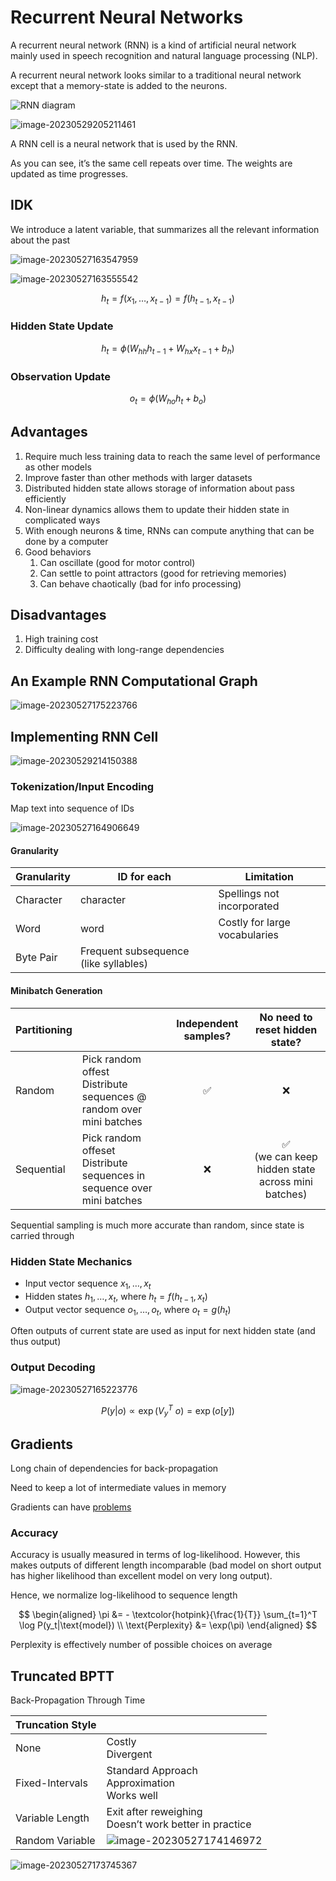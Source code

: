 # Recurrent Neural Networks

A recurrent neural network (RNN) is a kind of artificial neural network mainly used in speech recognition and natural language processing (NLP).  

A recurrent neural network looks similar to a traditional neural network except that a memory-state is added to the neurons.

![RNN diagram](./assets/rnn.png)

![image-20230529205211461](./../assets/image-20230529205211461.png)

A RNN cell is a neural network that is used by the RNN.

As you can see, it’s the same cell repeats over time. The weights are updated as time progresses.

## IDK

We introduce a latent variable, that summarizes all the relevant information about the past

![image-20230527163547959](./../assets/image-20230527163547959.png)

![image-20230527163555542](./../assets/image-20230527163555542.png)

$$
h_t = f(x_1, \dots, x_{t−1}) = f(h_{t−1},x_{t−1})
$$

### Hidden State Update

$$
h_t = \phi \Big(W_{hh} h_{t−1} + W_{hx} x_{t−1} + b_h \Big)
$$

### Observation Update

$$
o_t = \phi(W_{ho} h_t + b_o)
$$

## Advantages

1. Require much less training data to reach the same level of performance as other models
2. Improve faster than other methods with larger datasets
3. Distributed hidden state allows storage of information about pass efficiently
4. Non-linear dynamics allows them to update their hidden state in complicated ways
5. With enough neurons & time, RNNs can compute anything that can be done by a computer
6. Good behaviors
   1. Can oscillate (good for motor control)
   2. Can settle to point attractors (good for retrieving memories)
   3. Can behave chaotically (bad for info processing)


## Disadvantages

1. High training cost
2. Difficulty dealing with long-range dependencies

## An Example RNN Computational Graph

![image-20230527175223766](./../assets/image-20230527175223766.png)

## Implementing RNN Cell

![image-20230529214150388](./../assets/image-20230529214150388.png)

### Tokenization/Input Encoding

Map text into sequence of IDs

![image-20230527164906649](./../assets/image-20230527164906649.png)

#### Granularity

| Granularity | ID for each                           | Limitation                    |
| ----------- | ------------------------------------- | ----------------------------- |
| Character   | character                             | Spellings not incorporated    |
| Word        | word                                  | Costly for large vocabularies |
| Byte Pair   | Frequent subsequence (like syllables) |                               |

#### Minibatch Generation

| Partitioning |                                                              | Independent samples? |            No need to reset hidden state?             |
| ------------ | ------------------------------------------------------------ | :------------------: | :---------------------------------------------------: |
| Random       | Pick random offest<br />Distribute sequences @ random over mini batches |          ✅           |                           ❌                           |
| Sequential   | Pick random offeset<br />Distribute sequences in sequence over mini batches |          ❌           | ✅<br />(we can keep hidden state across mini batches) |

Sequential sampling is much more accurate than random, since state is carried through

### Hidden State Mechanics

- Input vector sequence $x_1, \dots, x_t$
- Hidden states $h_1, \dots, x_t$, where $h_t = f(h_{t-1}, x_t)$
- Output vector sequence $o_1, \dots, o_t$, where $o_t = g(h_t)$

Often outputs of current state are used as input for next hidden state (and thus output)

### Output Decoding

![image-20230527165223776](./../assets/image-20230527165223776.png)

$$
P(y|o) \propto \exp(V_y^T \ o) = \exp(o[y])
$$

## Gradients

Long chain of dependencies for back-propagation

Need to keep a lot of intermediate values in memory

Gradients can have [problems](#gradient-problems)

### Accuracy

Accuracy is usually measured in terms of log-likelihood. However, this makes outputs of different length incomparable (bad model on short output has higher likelihood than excellent model on very long output).

Hence, we normalize log-likelihood to sequence length

$$
\begin{aligned}
\pi &= - \textcolor{hotpink}{\frac{1}{T}} \sum_{t=1}^T \log P(y_t|\text{model}) \\
\text{Perplexity} &= \exp(\pi)
\end{aligned}
$$

Perplexity is effectively number of possible choices on average

## Truncated BPTT

Back-Propagation Through Time

| Truncation Style |                                                              |
| ---------------- | ------------------------------------------------------------ |
| None             | Costly<br />Divergent                                        |
| Fixed-Intervals  | Standard Approach<br />Approximation<br />Works well         |
| Variable Length  | Exit after reweighing<br />Doesn’t work better in practice   |
| Random Variable  | ![image-20230527174146972](./../assets/image-20230527174146972.png) |

![image-20230527173745367](./../assets/image-20230527173745367.png)

